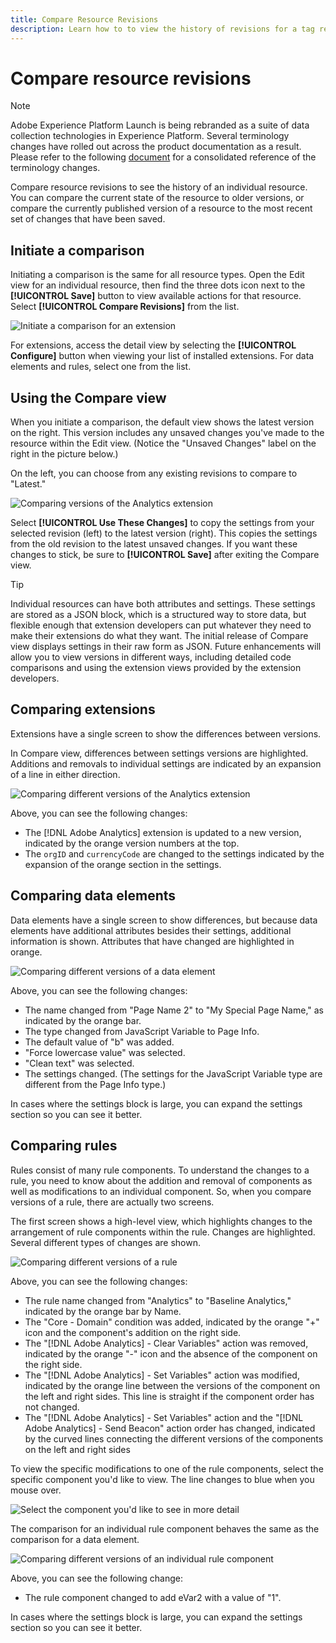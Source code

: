 ```yaml
---
title: Compare Resource Revisions
description: Learn how to to view the history of revisions for a tag resource in Adobe Experience Platform.
---
```

# Compare resource revisions

>[!NOTE]
>
>Adobe Experience Platform Launch is being rebranded as a suite of data collection technologies in Experience Platform. Several terminology changes have rolled out across the product documentation as a result. Please refer to the following [document](../../launch-term-updates.md) for a consolidated reference of the terminology changes.

Compare resource revisions to see the history of an individual resource.  You can compare the current state of the resource to older versions, or compare the currently published version of a resource to the most recent set of changes that have been saved.

## Initiate a comparison

Initiating a comparison is the same for all resource types.  Open the Edit view for an individual resource, then find the three dots icon next to the **[!UICONTROL Save]** button to view available actions for that resource.  Select **[!UICONTROL Compare Revisions]** from the list.

![Initiate a comparison for an extension](../../images/compare-initiate-extension.png)

For extensions, access the detail view by selecting  the **[!UICONTROL Configure]** button when viewing your list of installed extensions.  For data elements and rules, select one from the list.

## Using the Compare view

When you initiate a comparison, the default view shows the latest version on the right.  This version includes any unsaved changes you've made to the resource within the Edit view. (Notice the "Unsaved Changes" label on the right in the picture below.)

On the left, you can choose from any existing revisions to compare to "Latest."

![Comparing versions of the Analytics extension](../../images/compare-interpret-extension.png)

Select **[!UICONTROL Use These Changes]** to copy the settings from your selected revision (left) to the latest version (right).  This copies the settings from the old revision to the latest unsaved changes.  If you want these changes to stick, be sure to **[!UICONTROL Save]** after exiting the Compare view.

>[!TIP]
>Individual resources can have both attributes and settings.  These settings are stored as a JSON block, which is a structured way to store data, but flexible enough that extension developers can put whatever they need to make their extensions do what they want.
>The initial release of Compare view displays settings in their raw form as JSON. Future enhancements will allow you to view versions in different ways, including detailed code comparisons and using the extension views provided by the extension developers.

## Comparing extensions

Extensions have a single screen to show the differences between versions.

In Compare view, differences between settings versions are highlighted.  Additions and removals to individual settings are indicated by an expansion of a line in either direction.

![Comparing different versions of the Analytics extension](../../images/compare-extension.png)

Above, you can see the following changes:

* The [!DNL Adobe Analytics] extension is updated to a new version, indicated by the orange version numbers at the top.
* The `orgID` and `currencyCode` are changed to the settings indicated by the expansion of the orange section in the settings.

## Comparing data elements

Data elements have a single screen to show differences, but because data elements have additional attributes besides their settings, additional information is shown.  Attributes that have changed are highlighted in orange.

![Comparing different versions of a data element](../../images/compare-data-element.png)

Above, you can see the following changes:

* The name changed from "Page Name 2" to "My Special Page Name," as indicated by the orange bar.
* The type changed from JavaScript Variable to Page Info.
* The default value of "b" was added.
* "Force lowercase value" was selected.
* "Clean text" was selected.
* The settings changed. (The settings for the JavaScript Variable type are different from the Page Info type.)

In cases where the settings block is large, you can expand the settings section so you can see it better.

## Comparing rules

Rules consist of many rule components.  To understand the changes to a rule, you need to know about the addition and removal of components as well as modifications to an individual component.  So, when you compare versions of a rule, there are actually two screens.

The first screen shows a high-level view, which highlights changes to the arrangement of rule components within the rule.  Changes are highlighted. Several different types of changes are shown.

![Comparing different versions of a rule](../../images/compare-rule.png)

Above, you can see the following changes:

* The rule name changed from "Analytics" to "Baseline Analytics," indicated by the orange bar by Name.
* The "Core - Domain" condition was added,  indicated by the orange "+" icon and the component's addition on the right side.
* The "[!DNL Adobe Analytics] - Clear Variables" action was removed, indicated by the orange "-" icon and the absence of the component on the right side.
* The "[!DNL Adobe Analytics] - Set Variables" action was modified, indicated by the orange line between the versions of the component on the left and right sides. This line is straight if the component order has not changed.
* The "[!DNL Adobe Analytics] - Set Variables" action and the "[!DNL Adobe Analytics] - Send Beacon" action order has changed, indicated by the curved lines connecting the different versions of the components on the left and right sides

To view the specific modifications to one of the rule components, select the specific component you'd like to view.  The line changes to blue when you mouse over.

![Select the component you&apos;d like to see in more detail](../../images/compare-rule-component-click.png)

The comparison for an individual rule component behaves the same as the comparison for a data element.

![Comparing different versions of an individual rule component](../../images/compare-rule-component.png)

Above, you can see the following change:

* The rule component changed to add eVar2 with a value of "1".

In cases where the settings block is large, you can expand the settings section so you can see it better.
